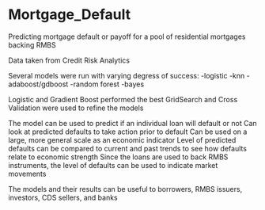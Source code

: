 # Mortgage_Default
Predicting mortgage default or payoff for a pool of residential mortgages backing RMBS

Data taken from Credit Risk Analytics

Several models were run with varying degress of success:
-logistic
-knn
-adaboost/gdboost
-random forest
-bayes

Logistic and Gradient Boost performed the best
GridSearch and Cross Validation were used to refine the models

The model can be used to predict if an individual loan will default or not
Can look at predicted defaults to take action prior to default
Can be used on a large, more general scale as an economic indicator 
Level of predicted defaults can be compared to current and past trends to see how defaults relate to economic strength
Since the loans are used to back RMBS instruments, the level of defaults can be used to indicate market movements

The models and their results can be useful to borrowers, RMBS issuers, investors, CDS sellers, and banks
